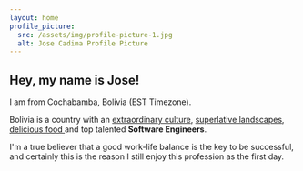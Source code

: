 ```yaml
---
layout: home
profile_picture:
  src: /assets/img/profile-picture-1.jpg
  alt: Jose Cadima Profile Picture
---
```


<h2> Hey, my name is Jose! </h2>
<p> I am from Cochabamba, Bolivia (EST Timezone).
<p/>Bolivia is a country with an <a href="https://www.boliviabella.com/bolivia-cultures.html">extraordinary culture</a>, 
<a href="https://www.lonelyplanet.com/bolivia"> superlative landscapes</a>, 
<a href="https://www.chefspencil.com/top-25-bolivian-foods-best-bolivian-dishes/">delicious food </a> 
and top talented <b>Software Engineers</b>.</p>
<p> I'm a true believer that a good work-life balance is the key to be successful, and certainly this is the reason I still enjoy this profession as the first day.